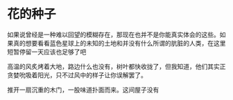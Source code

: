 # 花的种子

如果说曾经是一种难以回望的模糊存在，那现在也并不是你能真实体会的这些。如果真的想要看看蓝色星球上的未知的土地和并没有什么所谓的肮脏的人类，在这里短暂停留一天应该也足够了吧

高温的风炙烤着大地，路边什么也没有，树叶都快收拢了，但我知道，他们其实正贪婪吮吸着阳光，只不过风中的样子让你误解罢了。

推开一扇沉重的木门，一股味道扑面而来。这间屋子没有


